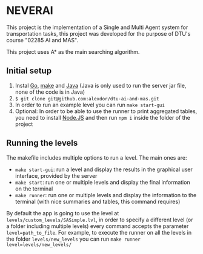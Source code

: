 # NEVERAI

This project is the implementation of a Single and Multi Agent system for transportation tasks, this project was developed for the purpose of DTU's course "02285 AI and MAS".

This project uses A* as the main searching algorithm.

## Initial setup

1. Instal [Go](https://golang.org/dl/), [make](https://www.gnu.org/software/make/) and [Java](https://java.com/en/download/) (Java is only used to run the server jar file, none of the code is in Java)
2. `$ git clone git@github.com:alexdor/dtu-ai-and-mas.git`
3. In order to run an example level you can run `make start-gui`
4. Optional: In order to be able to use the runner to print aggregated tables, you need to install [Node.JS](https://nodejs.org/en/download/) and then run `npm i` inside the folder of the project

## Running the levels

The makefile includes multiple options to run a level. The main ones are:

* `make start-gui`: run a level and display the results in the graphical user interface, provided by the server
* `make start`: run one or multiple levels and display the final information on the terminal
* `make runner`: run one or multiple levels and display the information to the terminal (with nice summaries and tables, this command requires)

By default the app is going to use the level at `levels/custom_levels/SASimple.lvl`, in order to specify a different level (or a folder including multiple levels) every command accepts the parameter `level=path_to_file`. For example, to execute the runner on all the levels in the folder `levels/new_levels` you can run `make runner level=levels/new_levels/`
